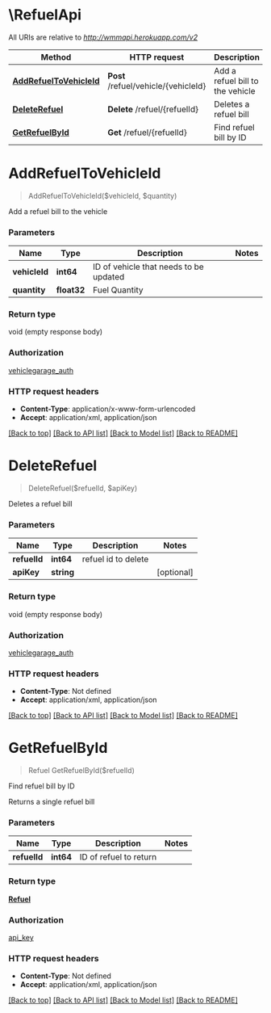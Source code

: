 # \RefuelApi

All URIs are relative to *http://wmmapi.herokuapp.com/v2*

Method | HTTP request | Description
------------- | ------------- | -------------
[**AddRefuelToVehicleId**](RefuelApi.md#AddRefuelToVehicleId) | **Post** /refuel/vehicle/{vehicleId} | Add a refuel bill to the vehicle
[**DeleteRefuel**](RefuelApi.md#DeleteRefuel) | **Delete** /refuel/{refuelId} | Deletes a refuel bill
[**GetRefuelById**](RefuelApi.md#GetRefuelById) | **Get** /refuel/{refuelId} | Find refuel bill by ID


# **AddRefuelToVehicleId**
> AddRefuelToVehicleId($vehicleId, $quantity)

Add a refuel bill to the vehicle




### Parameters

Name | Type | Description  | Notes
------------- | ------------- | ------------- | -------------
 **vehicleId** | **int64**| ID of vehicle that needs to be updated | 
 **quantity** | **float32**| Fuel Quantity | 

### Return type

void (empty response body)

### Authorization

[vehiclegarage_auth](../README.md#vehiclegarage_auth)

### HTTP request headers

 - **Content-Type**: application/x-www-form-urlencoded
 - **Accept**: application/xml, application/json

[[Back to top]](#) [[Back to API list]](../README.md#documentation-for-api-endpoints) [[Back to Model list]](../README.md#documentation-for-models) [[Back to README]](../README.md)

# **DeleteRefuel**
> DeleteRefuel($refuelId, $apiKey)

Deletes a refuel bill




### Parameters

Name | Type | Description  | Notes
------------- | ------------- | ------------- | -------------
 **refuelId** | **int64**| refuel id to delete | 
 **apiKey** | **string**|  | [optional] 

### Return type

void (empty response body)

### Authorization

[vehiclegarage_auth](../README.md#vehiclegarage_auth)

### HTTP request headers

 - **Content-Type**: Not defined
 - **Accept**: application/xml, application/json

[[Back to top]](#) [[Back to API list]](../README.md#documentation-for-api-endpoints) [[Back to Model list]](../README.md#documentation-for-models) [[Back to README]](../README.md)

# **GetRefuelById**
> Refuel GetRefuelById($refuelId)

Find refuel bill by ID

Returns a single refuel bill


### Parameters

Name | Type | Description  | Notes
------------- | ------------- | ------------- | -------------
 **refuelId** | **int64**| ID of refuel to return | 

### Return type

[**Refuel**](Refuel.md)

### Authorization

[api_key](../README.md#api_key)

### HTTP request headers

 - **Content-Type**: Not defined
 - **Accept**: application/xml, application/json

[[Back to top]](#) [[Back to API list]](../README.md#documentation-for-api-endpoints) [[Back to Model list]](../README.md#documentation-for-models) [[Back to README]](../README.md)

